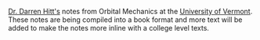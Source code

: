 [Dr. Darren Hitt's](https://sites.google.com/site/darrenhitt/) notes from
Orbital Mechanics at the [University of Vermont](http://www.uvm.edu/~cems/).
These notes are being compiled into a book format and more text will be added
to make the notes more inline with a college level texts.
